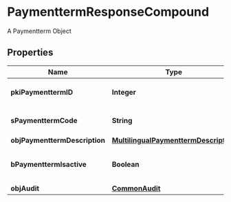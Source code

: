 

# PaymenttermResponseCompound

A Paymentterm Object

## Properties

| Name | Type | Description | Notes |
|------------ | ------------- | ------------- | -------------|
|**pkiPaymenttermID** | **Integer** | The unique ID of the Paymentterm |  |
|**sPaymenttermCode** | **String** | The code of the Paymentterm |  |
|**objPaymenttermDescription** | [**MultilingualPaymenttermDescription**](MultilingualPaymenttermDescription.md) |  |  |
|**bPaymenttermIsactive** | **Boolean** | Whether the Paymentterm is active or not |  |
|**objAudit** | [**CommonAudit**](CommonAudit.md) |  |  |




